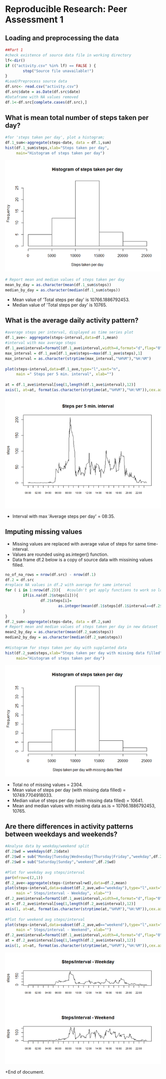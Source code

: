 # Reproducible Research: Peer Assessment 1


## Loading and preprocessing the data

```r
##Part 1
#check existence of source data file in working directory
lf<-dir()
if (("activity.csv" %in% lf) == FALSE ) {
        stop("Source file unavailable!") 
}
#Load/Preprocess source data
df.src<- read.csv("activity.csv")
df.src$date = as.Date(df.src$date)
#Dataframe with NA values removed
df.1<-df.src[complete.cases(df.src),]
```
## What is mean total number of steps taken per day?

```r
#for 'steps taken per day', plot a histogram; 
df.1_sum<-aggregate(steps~date, data = df.1,sum)
hist(df.1_sum$steps,xlab="Steps taken per day",
     main="Histogram of steps taken per day")
```

![plot of chunk unnamed-chunk-2](./PA1_template_files/figure-html/unnamed-chunk-2.png) 

```r
# Report mean and median values of steps taken per day
mean_by_day = as.character(mean(df.1_sum$steps))
median_by_day = as.character(median(df.1_sum$steps))
```
* Mean value of 'Total steps per day' is 10766.1886792453.  
* Median value of 'Total steps per day' is 10765.

## What is the average daily activity pattern?

```r
#average steps per interval, displayed as time series plot
df.1_ave<- aggregate(steps~interval,data=df.1,mean)
#interval with max average steps
df.1_ave$interval=formatC(df.1_ave$interval,width=4,format="d",flag="0")
max_interval = df.1_ave[df.1_ave$steps==max(df.1_ave$steps),1]
max_interval = as.character(strptime(max_interval,"%H%M"),"%H:%M")

plot(steps~interval,data=df.1_ave,type="l",xaxt="n", 
     main =" Steps per 5 min. interval", xlab="")

at = df.1_ave$interval[seq(1,length(df.1_ave$interval),12)]
axis(1, at=at, format(as.character(strptime(at,"%H%M"),"%H:%M")),cex.axis = .7)
```

![plot of chunk unnamed-chunk-3](./PA1_template_files/figure-html/unnamed-chunk-3.png) 
  
* Interval with max 'Average steps per day' = 08:35.

## Imputing missing values
+ Missing values are replaced with average value of steps for same time-interval.
+ Values are rounded using as.integer() function.
+ Data frame df.2 below is a copy of source data with missining values filled.

```r
no_of_na_rows = nrow(df.src) - nrow(df.1)
df.2 = df.src
#replace NA values in df.2 with average for same interval
for ( i in 1:nrow(df.2)){   #couldn't get apply functions to work so loop
        if(is.na(df.2$steps[i])){
                df.2$steps[i]= 
                        as.integer(mean(df.1$steps[df.1$interval==df.2$interval[i]]))
        }
}
df.2_sum<-aggregate(steps~date, data = df.2,sum)
# Report mean and median values of steps taken per day in new dataset
mean2_by_day = as.character(mean(df.2_sum$steps))
median2_by_day = as.character(median(df.2_sum$steps))

#Histogram for steps taken per day with supplanted data
hist(df.2_sum$steps,xlab="Steps taken per day with missing data filled",
     main="Histogram of steps taken per day")
```

![plot of chunk unnamed-chunk-4](./PA1_template_files/figure-html/unnamed-chunk-4.png) 
  
* Total no of missing values = 2304.
* Mean value of steps per day (with missing data filled) = 10749.7704918033.
* Median value of steps per day (with missing data filled) = 10641.
* Mean and median values with missing data as.is = 10766.1886792453, 10765.


## Are there differences in activity patterns between weekdays and weekends?

```r
#Analyse data by weekday/weekend split
df.2$wd = weekdays(df.2$date)
df.2$wd = sub("Monday|Tuesday|Wednesday|Thursday|Friday","weekday",df.2$wd)
df.2$wd = sub("Saturday|Sunday","weekend",df.2$wd)

#Plot for weekday avg steps/interval        
par(mfrow=c(2,1))
df.2_ave<-aggregate(steps~(interval+wd),data=df.2,mean)
plot(steps~interval,data=subset(df.2_ave,wd=="weekday"),type="l",xaxt="n", 
     main =" Steps/interval - Weekday", xlab="")
df.2_ave$interval=formatC(df.1_ave$interval,width=4,format="d",flag="0")
at = df.2_ave$interval[seq(1,length(df.2_ave$interval),12)]
axis(1, at=at, format(as.character(strptime(at,"%H%M"),"%H:%M")),cex.axis = .7)

#Plot for weekend avg steps/interval
plot(steps~interval,data=subset(df.2_ave,wd=="weekend"),type="l",xaxt="n", 
     main =" Steps/interval - Weekend", xlab="")
df.2_ave$interval=formatC(df.1_ave$interval,width=4,format="d",flag="0")
at = df.2_ave$interval[seq(1,length(df.2_ave$interval),12)]
axis(1, at=at, format(as.character(strptime(at,"%H%M"),"%H:%M")),cex.axis = .7)
```

![plot of chunk unnamed-chunk-5](./PA1_template_files/figure-html/unnamed-chunk-5.png) 
  
+End of document.
